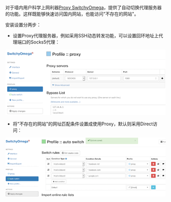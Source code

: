 对于墙内用户科学上网利器[Proxy SwitchyOmega](https://addons.mozilla.org/en-US/firefox/addon/switchyomega/)，提供了自动切换代理服务器的功能。这样既能够快速访问国内网站，也能访问"不存在的网站"。

安装设置分两步：

* 设置Proxy代理服务器，例如采用SSH动态转发功能，可以设置回环地址上代理端口的Socks5代理：

![Proxy SwitchyOmega设置代理](../../../img/develop/browser/firefox/switchyomega_1.png)

* 将"不存在的网站"的网址匹配条件设置成使用Proxy，默认则采用Direct访问：

![Proxy SwitchyOmega设置代理](../../../img/develop/browser/firefox/switchyomega_2.png)